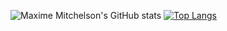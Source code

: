 ![Maxime Mitchelson's GitHub stats](https://github-readme-stats.vercel.app/api?username=maxmitchelson&count_private=true&show_icons=true&theme=dark)
[![Top Langs](https://github-readme-stats.vercel.app/api/top-langs/?username=maxmitchelson&langs_count=3&theme=dark)](https://github.com/anuraghazra/github-readme-stats)
